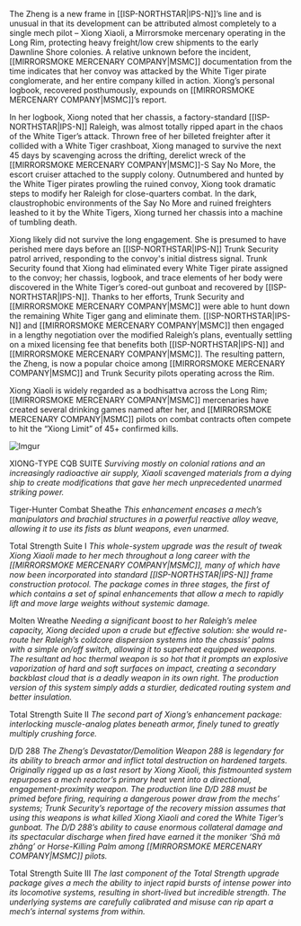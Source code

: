 The Zheng is a new frame in [[ISP-NORTHSTAR|IPS-N]]’s line and is unusual in that its development can be attributed almost completely to a single mech pilot – Xiong Xiaoli, a Mirrorsmoke mercenary operating in the Long Rim, protecting heavy freight/low crew shipments to the early Dawnline Shore colonies. A relative unknown before the incident, [[MIRRORSMOKE MERCENARY COMPANY|MSMC]] documentation from the time indicates that her convoy was attacked by the White Tiger pirate conglomerate, and her entire company killed in action. Xiong’s personal logbook, recovered posthumously, expounds on [[MIRRORSMOKE MERCENARY COMPANY|MSMC]]’s report.

In her logbook, Xiong noted that her chassis, a factory-standard [[ISP-NORTHSTAR|IPS-N]] Raleigh, was almost totally ripped apart in the chaos of the White Tiger’s attack. Thrown free of her billeted freighter after it collided with a White Tiger crashboat, Xiong managed to survive the next 45 days by scavenging across the drifting, derelict wreck of the [[MIRRORSMOKE MERCENARY COMPANY|MSMC]]-S Say No More, the escort cruiser attached to the supply colony. Outnumbered and hunted by the White Tiger pirates prowling the ruined convoy, Xiong took dramatic steps to modify her Raleigh for close-quarters combat. In the dark, claustrophobic environments of the Say No More and ruined freighters leashed to it by the White Tigers, Xiong turned her chassis into a machine of tumbling death.

Xiong likely did not survive the long engagement. She is presumed to have perished mere days before an [[ISP-NORTHSTAR|IPS-N]] Trunk Security patrol arrived, responding to the convoy's initial distress signal. Trunk Security found that Xiong had eliminated every White Tiger pirate assigned to the convoy; her chassis, logbook, and trace elements of her body were discovered in the White Tiger’s cored-out gunboat and recovered by [[ISP-NORTHSTAR|IPS-N]]. Thanks to her efforts, Trunk Security and [[MIRRORSMOKE MERCENARY COMPANY|MSMC]] were able to hunt down the remaining White Tiger gang and eliminate them. [[ISP-NORTHSTAR|IPS-N]] and [[MIRRORSMOKE MERCENARY COMPANY|MSMC]] then engaged in a lengthy negotiation over the modified Raleigh’s plans, eventually settling on a mixed licensing fee that benefits both [[ISP-NORTHSTAR|IPS-N]] and [[MIRRORSMOKE MERCENARY COMPANY|MSMC]]. The resulting pattern, the Zheng, is now a popular choice among [[MIRRORSMOKE MERCENARY COMPANY|MSMC]] and Trunk Security pilots operating across the Rim.

Xiong Xiaoli is widely regarded as a bodhisattva across the Long Rim; [[MIRRORSMOKE MERCENARY COMPANY|MSMC]] mercenaries have created several drinking games named after her, and [[MIRRORSMOKE MERCENARY COMPANY|MSMC]] pilots on combat contracts often compete to hit the “Xiong Limit” of 45+ confirmed kills.

![Imgur](https://i.imgur.com/cDqTETs.png)


XIONG-TYPE CQB SUITE
	*Surviving mostly on colonial rations and an increasingly radioactive air supply, Xiaoli scavenged materials from a dying ship to create modifications that gave her mech unprecedented unarmed striking power.*

Tiger-Hunter Combat Sheathe
	*This enhancement encases a mech’s manipulators and brachial structures in a powerful reactive alloy weave, allowing it to use its fists as blunt weapons, even unarmed.*

Total Strength Suite I
	*This whole-system upgrade was the result of tweak Xiong Xiaoli made to her mech throughout a long career with the [[MIRRORSMOKE MERCENARY COMPANY|MSMC]], many of which have now been incorporated into standard [[ISP-NORTHSTAR|IPS-N]] frame construction protocol. The package comes in three stages, the first of which contains a set of spinal enhancements that allow a mech to rapidly lift and move large weights without systemic damage.*

Molten Wreathe
	*Needing a significant boost to her Raleigh’s melee capacity, Xiong decided upon a crude but effective solution: she would re-route her Raleigh’s coldcore dispersion systems into the chassis’ palms with a simple on/off switch, allowing it to superheat equipped weapons. The resultant ad hoc thermal weapon is so hot that it prompts an explosive vaporization of hard and soft surfaces on impact, creating a secondary backblast cloud that is a deadly weapon in its own right. The production version of this system simply adds a sturdier, dedicated routing system and better insulation.*

Total Strength Suite II
	*The second part of Xiong’s enhancement package: interlocking muscle-analog plates beneath armor, finely tuned to greatly multiply crushing force.*

D/D 288
	*The Zheng’s Devastator/Demolition Weapon 288 is legendary for its ability to breach armor and inflict total destruction on hardened targets. Originally rigged up as a last resort by Xiong Xiaoli, this fistmounted system repurposes a mech reactor’s primary heat vent into a directional, engagement-proximity weapon. The production line D/D 288 must be primed before firing, requiring a dangerous power draw from the mechs’ systems; Trunk Security’s reportage of the recovery mission assumes that using this weapons is what killed Xiong Xiaoli and cored the White Tiger’s gunboat. The D/D 288’s ability to cause enormous collateral damage and its spectacular discharge when fired have earned it the moniker ‘Shā mǎ zhǎng’ or Horse-Killing Palm among [[MIRRORSMOKE MERCENARY COMPANY|MSMC]] pilots.*

Total Strength Suite III
	*The last component of the Total Strength upgrade package gives a mech the ability to inject rapid bursts of intense power into its locomotive systems, resulting in short-lived but incredible strength. The underlying systems are carefully calibrated and misuse can rip apart a mech’s internal systems from within.*